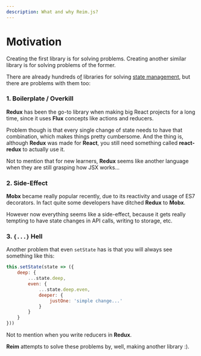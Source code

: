 ```yaml
---
description: What and why Reim.js?
---
```


# Motivation

Creating the first library is for solving problems. Creating another similar library is for solving problems of the former. 

There are already hundreds o[f](https://github.com/IniZio/reim/blob/master/CHANGELOG.md) libraries for solving [state management](https://github.com/IniZio/reim/blob/master/CHANGELOG.md), but there are problems with them too:

### 1. Boilerplate / Overkill

**Redux** has been the go-to library when making big React projects for a long time, since it uses **Flux** concepts like actions and reducers. 

Problem though is that every single change of state needs to have that combination, which makes things pretty cumbersome. And the thing is, although **Redux** was made for **React**, you still need something called **react-redux** to actually use it.

Not to mention that for new learners, **Redux** seems like another language when they are still grasping how JSX works...

### 2. Side-Effect

**Mobx** became really popular recently, due to its reactivity and usage of ES7 decorators. In fact quite some developers have ditched **Redux** to **Mobx**.

However now everything seems like a side-effect, because it gets really tempting to have state changes in API calls, writing to storage, etc.

### 3. `{...}` Hell

Another problem that even `setState` has is that you will always see something like this:

```javascript
this.setState(state => ({
    deep: {
        ...state.deep,
        even: {
            ...state.deep.even,
            deeper: {
                justOne: 'simple change...'
            }
        }
    }
}))
```

Not to mention when you write reducers in **Redux**. 

**Reim** attempts to solve these problems by, well, making another library :\). 

